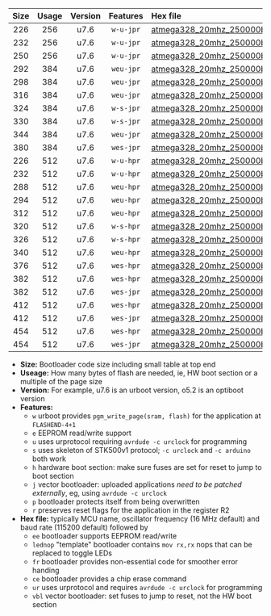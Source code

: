 |Size|Usage|Version|Features|Hex file|
|:-:|:-:|:-:|:-:|:--|
|226|256|u7.6|`w-u-jpr`|[atmega328_20mhz_250000bps_ur_vbl.hex](https://raw.githubusercontent.com/stefanrueger/urboot/main/atmega328_20mhz_250000bps_ur_vbl.hex)|
|232|256|u7.6|`w-u-jpr`|[atmega328_20mhz_250000bps_lednop_ur_vbl.hex](https://raw.githubusercontent.com/stefanrueger/urboot/main/atmega328_20mhz_250000bps_lednop_ur_vbl.hex)|
|250|256|u7.6|`w-u-jpr`|[atmega328_20mhz_250000bps_lednop_fr_ur_vbl.hex](https://raw.githubusercontent.com/stefanrueger/urboot/main/atmega328_20mhz_250000bps_lednop_fr_ur_vbl.hex)|
|292|384|u7.6|`weu-jpr`|[atmega328_20mhz_250000bps_ee_ur_vbl.hex](https://raw.githubusercontent.com/stefanrueger/urboot/main/atmega328_20mhz_250000bps_ee_ur_vbl.hex)|
|298|384|u7.6|`weu-jpr`|[atmega328_20mhz_250000bps_ee_lednop_ur_vbl.hex](https://raw.githubusercontent.com/stefanrueger/urboot/main/atmega328_20mhz_250000bps_ee_lednop_ur_vbl.hex)|
|316|384|u7.6|`weu-jpr`|[atmega328_20mhz_250000bps_ee_lednop_fr_ur_vbl.hex](https://raw.githubusercontent.com/stefanrueger/urboot/main/atmega328_20mhz_250000bps_ee_lednop_fr_ur_vbl.hex)|
|324|384|u7.6|`w-s-jpr`|[atmega328_20mhz_250000bps_vbl.hex](https://raw.githubusercontent.com/stefanrueger/urboot/main/atmega328_20mhz_250000bps_vbl.hex)|
|330|384|u7.6|`w-s-jpr`|[atmega328_20mhz_250000bps_lednop_vbl.hex](https://raw.githubusercontent.com/stefanrueger/urboot/main/atmega328_20mhz_250000bps_lednop_vbl.hex)|
|344|384|u7.6|`weu-jpr`|[atmega328_20mhz_250000bps_ee_lednop_fr_ce_ur_vbl.hex](https://raw.githubusercontent.com/stefanrueger/urboot/main/atmega328_20mhz_250000bps_ee_lednop_fr_ce_ur_vbl.hex)|
|380|384|u7.6|`wes-jpr`|[atmega328_20mhz_250000bps_ee_vbl.hex](https://raw.githubusercontent.com/stefanrueger/urboot/main/atmega328_20mhz_250000bps_ee_vbl.hex)|
|226|512|u7.6|`w-u-hpr`|[atmega328_20mhz_250000bps_ur.hex](https://raw.githubusercontent.com/stefanrueger/urboot/main/atmega328_20mhz_250000bps_ur.hex)|
|232|512|u7.6|`w-u-hpr`|[atmega328_20mhz_250000bps_lednop_ur.hex](https://raw.githubusercontent.com/stefanrueger/urboot/main/atmega328_20mhz_250000bps_lednop_ur.hex)|
|288|512|u7.6|`weu-hpr`|[atmega328_20mhz_250000bps_ee_ur.hex](https://raw.githubusercontent.com/stefanrueger/urboot/main/atmega328_20mhz_250000bps_ee_ur.hex)|
|294|512|u7.6|`weu-hpr`|[atmega328_20mhz_250000bps_ee_lednop_ur.hex](https://raw.githubusercontent.com/stefanrueger/urboot/main/atmega328_20mhz_250000bps_ee_lednop_ur.hex)|
|312|512|u7.6|`weu-hpr`|[atmega328_20mhz_250000bps_ee_lednop_fr_ur.hex](https://raw.githubusercontent.com/stefanrueger/urboot/main/atmega328_20mhz_250000bps_ee_lednop_fr_ur.hex)|
|320|512|u7.6|`w-s-hpr`|[atmega328_20mhz_250000bps.hex](https://raw.githubusercontent.com/stefanrueger/urboot/main/atmega328_20mhz_250000bps.hex)|
|326|512|u7.6|`w-s-hpr`|[atmega328_20mhz_250000bps_lednop.hex](https://raw.githubusercontent.com/stefanrueger/urboot/main/atmega328_20mhz_250000bps_lednop.hex)|
|340|512|u7.6|`weu-hpr`|[atmega328_20mhz_250000bps_ee_lednop_fr_ce_ur.hex](https://raw.githubusercontent.com/stefanrueger/urboot/main/atmega328_20mhz_250000bps_ee_lednop_fr_ce_ur.hex)|
|376|512|u7.6|`wes-hpr`|[atmega328_20mhz_250000bps_ee.hex](https://raw.githubusercontent.com/stefanrueger/urboot/main/atmega328_20mhz_250000bps_ee.hex)|
|382|512|u7.6|`wes-hpr`|[atmega328_20mhz_250000bps_ee_lednop.hex](https://raw.githubusercontent.com/stefanrueger/urboot/main/atmega328_20mhz_250000bps_ee_lednop.hex)|
|382|512|u7.6|`wes-jpr`|[atmega328_20mhz_250000bps_ee_lednop_vbl.hex](https://raw.githubusercontent.com/stefanrueger/urboot/main/atmega328_20mhz_250000bps_ee_lednop_vbl.hex)|
|412|512|u7.6|`wes-hpr`|[atmega328_20mhz_250000bps_ee_lednop_fr.hex](https://raw.githubusercontent.com/stefanrueger/urboot/main/atmega328_20mhz_250000bps_ee_lednop_fr.hex)|
|412|512|u7.6|`wes-jpr`|[atmega328_20mhz_250000bps_ee_lednop_fr_vbl.hex](https://raw.githubusercontent.com/stefanrueger/urboot/main/atmega328_20mhz_250000bps_ee_lednop_fr_vbl.hex)|
|454|512|u7.6|`wes-hpr`|[atmega328_20mhz_250000bps_ee_lednop_fr_ce.hex](https://raw.githubusercontent.com/stefanrueger/urboot/main/atmega328_20mhz_250000bps_ee_lednop_fr_ce.hex)|
|454|512|u7.6|`wes-jpr`|[atmega328_20mhz_250000bps_ee_lednop_fr_ce_vbl.hex](https://raw.githubusercontent.com/stefanrueger/urboot/main/atmega328_20mhz_250000bps_ee_lednop_fr_ce_vbl.hex)|

- **Size:** Bootloader code size including small table at top end
- **Useage:** How many bytes of flash are needed, ie, HW boot section or a multiple of the page size
- **Version:** For example, u7.6 is an urboot version, o5.2 is an optiboot version
- **Features:**
  + `w` urboot provides `pgm_write_page(sram, flash)` for the application at `FLASHEND-4+1`
  + `e` EEPROM read/write support
  + `u` uses urprotocol requiring `avrdude -c urclock` for programming
  + `s` uses skeleton of STK500v1 protocol; `-c urclock` and `-c arduino` both work
  + `h` hardware boot section: make sure fuses are set for reset to jump to boot section
  + `j` vector bootloader: uploaded applications *need to be patched externally*, eg, using `avrdude -c urclock`
  + `p` bootloader protects itself from being overwritten
  + `r` preserves reset flags for the application in the register R2
- **Hex file:** typically MCU name, oscillator frequency (16 MHz default) and baud rate (115200 default) followed by
  + `ee` bootloader supports EEPROM read/write
  + `lednop` "template" bootloader contains `mov rx,rx` nops that can be replaced to toggle LEDs
  + `fr` bootloader provides non-essential code for smoother error handing
  + `ce` bootloader provides a chip erase command
  + `ur` uses urprotocol and requires `avrdude -c urclock` for programming
  + `vbl` vector bootloader: set fuses to jump to reset, not the HW boot section

